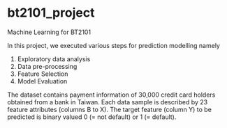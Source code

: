 # bt2101_project
 Machine Learning for BT2101
 
 In this project, we executed various steps for prediction modelling namely
 1) Exploratory data analysis
 2) Data pre-processing
 3) Feature Selection
 4) Model Evaluation
 
The dataset contains payment information of 30,000 credit card holders obtained from a bank in Taiwan. Each data sample is described by 23 feature attributes (columns B to X). The target feature (column Y) to be predicted is binary valued 0 (= not default) or 1 (= default).
